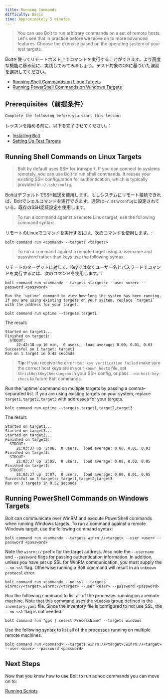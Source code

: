 ```yaml
---
title: Running Commands
difficulty: Basic
time: Approximately 5 minutes
---
```



> You can use Bolt to run arbitrary commands on a set of remote hosts. Let's see that in practice before we move on to more advanced features. Choose the exercise based on the operating system of your test targets.

Boltを使ってリモートホスト上でコマンドを実行することができます。より高度な機能に移る前に、実践してみてみましょう。テスト対象のOSに基づいた演習を選択してください。

- [Running Shell Commands on Linux Targets](#running-shell-commands-on-linux-targets)
- [Running PowerShell Commands on Windows Targets](#running-powershell-commands-on-windows-targets)

## Prerequisites（前提条件）
```
Complete the following before you start this lesson:
```
レッスンを始める前に、以下を完了させてください。：

- [Installing Bolt](../01-installing-bolt)
- [Setting Up Test Targets](../02-acquiring-targets)

## Running Shell Commands on Linux Targets

> Bolt by default uses SSH for transport. If you can connect to systems remotely, you can use Bolt to run shell commands. It reuses your existing SSH configuration for authentication, which is typically provided in `~/.ssh/config`.

BoltはデフォルトでSSH転送を使用します。もしシステムにリモート接続できれば、Boltでシェルコマンドを実行できます。通常は`~/.ssh/config`に設定されている、既存のSSH認証設定を使用します。

> To run a command against a remote Linux target, use the following command syntax:

リモートのLinuxでコマンドを実行するには、次のコマンドを使用します。:
```shell
bolt command run <command> --targets <targets>
```


> To run a command against a remote target using a username and password rather than keys use the following syntax:

リモートのターゲットに対して、Keyではなくユーザー名とパスワードでコマンドを実行するには、次のコマンドを使用します。:
```shell
bolt command run <command> --targets <targets> --user <user> --password <password>
```
~~~
Run the `uptime` command to view how long the system has been running. If you are using existing targets on your system, replace `target1` with the address for your target.
~~~
```shell
bolt command run uptime --targets target1
```

The result:
```
Started on target1...
Finished on target1:
  STDOUT:
     22:42:18 up 16 min,  0 users,  load average: 0.00, 0.01, 0.03
Successful on 1 target: target1
Ran on 1 target in 0.42 seconds

```

> **Tip:** If you receive the error `Host key verification failed` make sure the correct host keys are in your `known_hosts` file, set `StrictHostKeyChecking=no` in your SSH config, or pass `--no-host-key-check` to future Bolt commands.

Run the 'uptime' command on multiple targets by passing a comma-separated list. If you are using existing targets on your system, replace `target1,target2,target3` with addresses for your targets.

```shell
bolt command run uptime --targets target1,target2,target3
```

The result:
```
Started on target1...
Started on target3...
Started on target2...
Finished on target2:
  STDOUT:
     21:03:37 up  2:06,  0 users,  load average: 0.00, 0.01, 0.03
Finished on target3:
  STDOUT:
     21:03:37 up  2:05,  0 users,  load average: 0.08, 0.03, 0.05
Finished on target1:
  STDOUT:
     21:03:37 up  2:07,  0 users,  load average: 0.00, 0.01, 0.05
Successful on 3 targets: target1,target2,target3
Ran on 3 targets in 0.52 seconds
```

## Running PowerShell Commands on Windows Targets

Bolt can communicate over WinRM and execute PowerShell commands when running Windows targets. To run a command against a remote Windows target, use the following command syntax:

```shell
bolt command run <command> --targets winrm://<target> --user <user> --password <password>
```

Note the `winrm://` prefix for the target address. Also note the `--username` and `--password` flags for passing authentication information. In addition, unless you have set up SSL for WinRM communication, you must supply the `--no-ssl` flag. Otherwise running a Bolt command will result in an `unknown protocol` error.

```shell
bolt command run <command> --no-ssl --targets winrm://<target>,winrm://<target> --user <user> --password <password>
```

Run the following command to list all of the processes running on a remote machine. Note that this command uses the `windows` group defined in the `inventory.yaml` file. Since the inventory file is configured to not use SSL, the `--no-ssl` flag is not needed.

```shell
bolt command run "gps | select ProcessName" --targets windows
```

Use the following syntax to list all of the processes running on multiple remote machines.

```shell
bolt command run <command> --targets winrm://<target>,winrm://<target> --user <user> --password <password>
```

## Next Steps

Now that you know how to use Bolt to run adhoc commands you can move on to:

[Running Scripts](../04-running-scripts)
